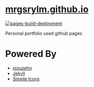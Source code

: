 # [mrgsrylm.github.io](https://mrgsrylm.github.io/)

[![pages-build-deployment](https://github.com/mrgsrylm/mrgsrylm.github.io/actions/workflows/pages/pages-build-deployment/badge.svg)](https://github.com/mrgsrylm/mrgsrylm.github.io/actions/workflows/pages/pages-build-deployment)

Personal portfolio used github pages

# Powered By 

- [pixuzehn](https://github.com/pixyzehn/)
- [Jekyll](https://jekyllrb.com/)
- [Simple Icons](https://simpleicons.org/)
